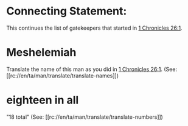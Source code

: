 # Connecting Statement:

This continues the list of gatekeepers that started in [1 Chronicles 26:1](../26/01.md).

# Meshelemiah

Translate the name of this man as you did in [1 Chronicles 26:1](../26/01.md). (See: [[rc://en/ta/man/translate/translate-names]])

# eighteen in all

"18 total" (See: [[rc://en/ta/man/translate/translate-numbers]])

